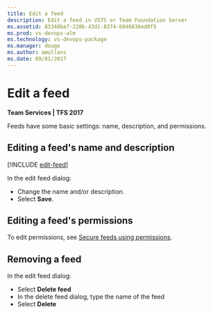```yaml
---
title: Edit a feed
description: Edit a feed in VSTS or Team Foundation Server
ms.assetid: 83348be7-228b-43d1-8374-6046836ed0f5
ms.prod: vs-devops-alm
ms.technology: vs-devops-package
ms.manager: douge
ms.author: amullans
ms.date: 09/01/2017
---
```


# Edit a feed

**Team Services | TFS 2017**

Feeds have some basic settings: name, description, and permissions.

## Editing a feed's name and description

[!INCLUDE [edit-feed](../_shared/edit-feed.md)]

In the edit feed dialog:
- Change the name and/or description.
- Select **Save**.

## Editing a feed's permissions

To edit permissions, see [Secure feeds using permissions](feed-permissions.md#edit-permissions).

## Removing a feed

In the edit feed dialog:
- Select **Delete feed**
- In the delete feed dialog, type the name of the feed
- Select **Delete**
